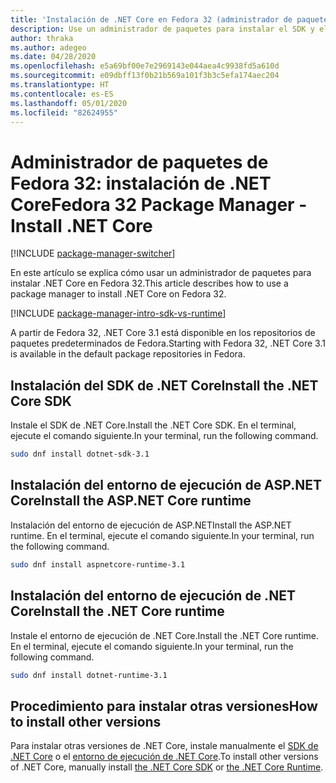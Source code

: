 ```yaml
---
title: 'Instalación de .NET Core en Fedora 32 (administrador de paquetes): .NET Core'
description: Use un administrador de paquetes para instalar el SDK y el runtime de .NET Core en Fedora 32.
author: thraka
ms.author: adegeo
ms.date: 04/28/2020
ms.openlocfilehash: e5a69bf00e7e2969143e044aea4c9938fd5a610d
ms.sourcegitcommit: e09dbff13f0b21b569a101f3b3c5efa174aec204
ms.translationtype: HT
ms.contentlocale: es-ES
ms.lasthandoff: 05/01/2020
ms.locfileid: "82624955"
---
```

# <a name="fedora-32-package-manager---install-net-core"></a><span data-ttu-id="b23e5-103">Administrador de paquetes de Fedora 32: instalación de .NET Core</span><span class="sxs-lookup"><span data-stu-id="b23e5-103">Fedora 32 Package Manager - Install .NET Core</span></span>

[!INCLUDE [package-manager-switcher](./includes/package-manager-switcher.md)]

<span data-ttu-id="b23e5-104">En este artículo se explica cómo usar un administrador de paquetes para instalar .NET Core en Fedora 32.</span><span class="sxs-lookup"><span data-stu-id="b23e5-104">This article describes how to use a package manager to install .NET Core on Fedora 32.</span></span>

[!INCLUDE [package-manager-intro-sdk-vs-runtime](includes/package-manager-intro-sdk-vs-runtime.md)]

<span data-ttu-id="b23e5-105">A partir de Fedora 32, .NET Core 3.1 está disponible en los repositorios de paquetes predeterminados de Fedora.</span><span class="sxs-lookup"><span data-stu-id="b23e5-105">Starting with Fedora 32, .NET Core 3.1 is available in the default package repositories in Fedora.</span></span>

## <a name="install-the-net-core-sdk"></a><span data-ttu-id="b23e5-106">Instalación del SDK de .NET Core</span><span class="sxs-lookup"><span data-stu-id="b23e5-106">Install the .NET Core SDK</span></span>

<span data-ttu-id="b23e5-107">Instale el SDK de .NET Core.</span><span class="sxs-lookup"><span data-stu-id="b23e5-107">Install the .NET Core SDK.</span></span> <span data-ttu-id="b23e5-108">En el terminal, ejecute el comando siguiente.</span><span class="sxs-lookup"><span data-stu-id="b23e5-108">In your terminal, run the following command.</span></span>

```bash
sudo dnf install dotnet-sdk-3.1
```

## <a name="install-the-aspnet-core-runtime"></a><span data-ttu-id="b23e5-109">Instalación del entorno de ejecución de ASP.NET Core</span><span class="sxs-lookup"><span data-stu-id="b23e5-109">Install the ASP.NET Core runtime</span></span>

<span data-ttu-id="b23e5-110">Instalación del entorno de ejecución de ASP.NET</span><span class="sxs-lookup"><span data-stu-id="b23e5-110">Install the ASP.NET runtime.</span></span> <span data-ttu-id="b23e5-111">En el terminal, ejecute el comando siguiente.</span><span class="sxs-lookup"><span data-stu-id="b23e5-111">In your terminal, run the following command.</span></span>

```bash
sudo dnf install aspnetcore-runtime-3.1
```

## <a name="install-the-net-core-runtime"></a><span data-ttu-id="b23e5-112">Instalación del entorno de ejecución de .NET Core</span><span class="sxs-lookup"><span data-stu-id="b23e5-112">Install the .NET Core runtime</span></span>

<span data-ttu-id="b23e5-113">Instale el entorno de ejecución de .NET Core.</span><span class="sxs-lookup"><span data-stu-id="b23e5-113">Install the .NET Core runtime.</span></span> <span data-ttu-id="b23e5-114">En el terminal, ejecute el comando siguiente.</span><span class="sxs-lookup"><span data-stu-id="b23e5-114">In your terminal, run the following command.</span></span>

```bash
sudo dnf install dotnet-runtime-3.1
```

## <a name="how-to-install-other-versions"></a><span data-ttu-id="b23e5-115">Procedimiento para instalar otras versiones</span><span class="sxs-lookup"><span data-stu-id="b23e5-115">How to install other versions</span></span>

<span data-ttu-id="b23e5-116">Para instalar otras versiones de .NET Core, instale manualmente el [SDK de .NET Core](sdk.md?pivots=os-linux#download-and-manually-install) o el [entorno de ejecución de .NET Core](runtime.md?pivots=os-linux#download-and-manually-install).</span><span class="sxs-lookup"><span data-stu-id="b23e5-116">To install other versions of .NET Core, manually install [the .NET Core SDK](sdk.md?pivots=os-linux#download-and-manually-install) or [the .NET Core Runtime](runtime.md?pivots=os-linux#download-and-manually-install).</span></span>
